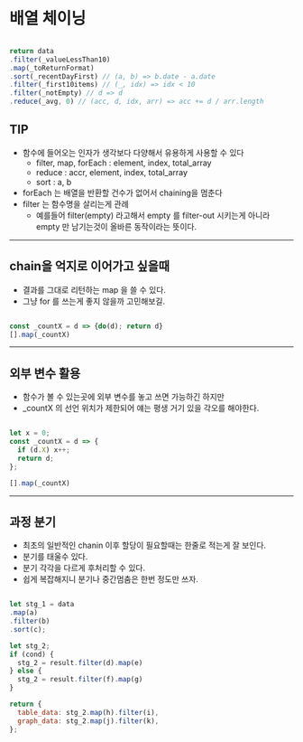 # 배열 체이닝

```js

return data
.filter(_valueLessThan10)
.map(_toReturnFormat)
.sort(_recentDayFirst) // (a, b) => b.date - a.date
.filter(_first10items) // (_, idx) => idx < 10
.filter(_notEmpty) // d => d
.reduce(_avg, 0) // (acc, d, idx, arr) => acc += d / arr.length

```

## TIP
- 함수에 들어오는 인자가 생각보다 다양해서 유용하게 사용할 수 있다
  - filter, map, forEach : element, index, total_array
  - reduce : accr, element, index, total_array
  - sort : a, b
- forEach 는 배열을 반환할 건수가 없어서 chaining을 멈춘다
- filter 는 함수명을 살리는게 관례
  - 예를들어 filter(empty) 라고해서 empty 를 filter-out 시키는게 아니라 empty 만 남기는것이 올바른 동작이라는 뜻이다. 

---

## chain을 억지로 이어가고 싶을때

- 결과를 그대로 리턴하는 map 을 쓸 수 있다. 
- 그냥 for 를 쓰는게 좋지 않을까 고민해보길.

```js

const _countX = d => {do(d); return d}
[].map(_countX)

```

---

## 외부 변수 활용

- 함수가 볼 수 있는곳에 외부 변수를 놓고 쓰면 가능하긴 하지만
- _countX 의 선언 위치가 제한되어 얘는 평생 거기 있을 각오를 해야한다. 

```js

let x = 0;
const _countX = d => { 
  if (d.X) x++;
  return d;
};

[].map(_countX)

```

---

## 과정 분기

- 최초의 일반적인 chanin 이후 할당이 필요할때는 한줄로 적는게 잘 보인다.
- 분기를 태울수 있다.
- 분기 각각을 다르게 후처리할 수 있다.
- 쉽게 복잡해지니 분기나 중간멈춤은 한번 정도만 쓰자.

```js

let stg_1 = data
.map(a)
.filter(b)
.sort(c);

let stg_2;
if (cond) {
  stg_2 = result.filter(d).map(e)
} else {
  stg_2 = result.filter(f).map(g)
}

return {
  table_data: stg_2.map(h).filter(i),
  graph_data: stg_2.map(j).filter(k),
};

```